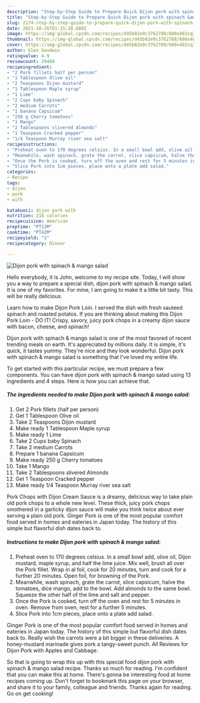 ```yaml
---
description: "Step-by-Step Guide to Prepare Quick Dijon pork with spinach &amp;amp; mango salad"
title: "Step-by-Step Guide to Prepare Quick Dijon pork with spinach &amp;amp; mango salad"
slug: 2174-step-by-step-guide-to-prepare-quick-dijon-pork-with-spinach-and-amp-mango-salad
date: 2021-10-26T01:15:28.600Z
image: https://img-global.cpcdn.com/recipes/d45b82e9c3762788/680x482cq70/dijon-pork-with-spinach-mango-salad-recipe-main-photo.jpg
thumbnail: https://img-global.cpcdn.com/recipes/d45b82e9c3762788/680x482cq70/dijon-pork-with-spinach-mango-salad-recipe-main-photo.jpg
cover: https://img-global.cpcdn.com/recipes/d45b82e9c3762788/680x482cq70/dijon-pork-with-spinach-mango-salad-recipe-main-photo.jpg
author: Glen Goodwin
ratingvalue: 4.9
reviewcount: 29460
recipeingredient:
- "2 Pork fillets half per person"
- "1 Tablespoon Olive oil"
- "2 Teaspoons Dijon mustard"
- "1 Tablespoon Maple syrup"
- "1 Lime"
- "2 Cups baby Spinach"
- "2 medium Carrots"
- "1 banana Capsicum"
- "250 g Cherry tomatoes"
- "1 Mango"
- "2 Tablespoons slivered Almonds"
- "1 Teaspoon Cracked pepper"
- "1/4 Teaspoon Murray river sea salt"
recipeinstructions:
- "Preheat oven to 170 degrees celsius. In a small bowl add, olive oil, Dijon mustard, maple syrup, and half the lime juice. Mix well, brush all over the Pork fillet. Wrap in al foil, cook for 20 minutes, turn and cook for a further 20 minutes. Open foil, for browning of the Pork."
- "Meanwhile, wash spinach, grate the carrot, slice capsicum, halve the tomatoes, dice mango, add to the bowl. Add almonds to the same bowl. Squeeze the other half of the lime and salt and pepper."
- "Once the Pork is cooked, turn off the oven and rest for 5 minutes in oven. Remove from oven, rest for a further 5 minutes."
- "Slice Pork into 1cm pieces, place onto a plate add salad."
categories:
- Recipe
tags:
- dijon
- pork
- with

katakunci: dijon pork with 
nutrition: 218 calories
recipecuisine: American
preptime: "PT13M"
cooktime: "PT42M"
recipeyield: "2"
recipecategory: Dinner

---
```



![Dijon pork with spinach &amp; mango salad](https://img-global.cpcdn.com/recipes/d45b82e9c3762788/680x482cq70/dijon-pork-with-spinach-mango-salad-recipe-main-photo.jpg)

Hello everybody, it is John, welcome to my recipe site. Today, I will show you a way to prepare a special dish, dijon pork with spinach &amp; mango salad. It is one of my favorites. For mine, I am going to make it a little bit tasty. This will be really delicious.

Learn how to make Dijon Pork Loin. I served the dish with fresh sauteed spinach and roasted potatos. If you are thinking about making this Dijon Pork Loin - DO IT! Crispy, savory, juicy pork chops in a creamy dijon sauce with bacon, cheese, and spinach!

Dijon pork with spinach &amp; mango salad is one of the most favored of recent trending meals on earth. It's appreciated by millions daily. It is simple, it's quick, it tastes yummy. They're nice and they look wonderful. Dijon pork with spinach &amp; mango salad is something that I've loved my entire life.


To get started with this particular recipe, we must prepare a few components. You can have dijon pork with spinach &amp; mango salad using 13 ingredients and 4 steps. Here is how you can achieve that.

<!--inarticleads1-->

##### The ingredients needed to make Dijon pork with spinach &amp; mango salad:

1. Get 2 Pork fillets (half per person)
1. Get 1 Tablespoon Olive oil
1. Take 2 Teaspoons Dijon mustard
1. Make ready 1 Tablespoon Maple syrup
1. Make ready 1 Lime
1. Take 2 Cups baby Spinach
1. Take 2 medium Carrots
1. Prepare 1 banana Capsicum
1. Make ready 250 g Cherry tomatoes
1. Take 1 Mango
1. Take 2 Tablespoons slivered Almonds
1. Get 1 Teaspoon Cracked pepper
1. Make ready 1/4 Teaspoon Murray river sea salt


Pork Chops with Dijon Cream Sauce is a dreamy, delicious way to take plain old pork chops to a whole new level. These thick, juicy pork chops smothered in a garlicky dijon sauce will make you think twice about ever serving a plain old pork. Ginger Pork is one of the most popular comfort food served in homes and eateries in Japan today. The history of this simple but flavorful dish dates back to. 

<!--inarticleads2-->

##### Instructions to make Dijon pork with spinach &amp; mango salad:

1. Preheat oven to 170 degrees celsius. In a small bowl add, olive oil, Dijon mustard, maple syrup, and half the lime juice. Mix well, brush all over the Pork fillet. Wrap in al foil, cook for 20 minutes, turn and cook for a further 20 minutes. Open foil, for browning of the Pork.
1. Meanwhile, wash spinach, grate the carrot, slice capsicum, halve the tomatoes, dice mango, add to the bowl. Add almonds to the same bowl. Squeeze the other half of the lime and salt and pepper.
1. Once the Pork is cooked, turn off the oven and rest for 5 minutes in oven. Remove from oven, rest for a further 5 minutes.
1. Slice Pork into 1cm pieces, place onto a plate add salad.


Ginger Pork is one of the most popular comfort food served in homes and eateries in Japan today. The history of this simple but flavorful dish dates back to. Really wish the carrots were a bit bigger in these deliveries. A honey-mustard marinade gives pork a tangy-sweet punch. All Reviews for Dijon Pork with Apples and Cabbage. 

So that is going to wrap this up with this special food dijon pork with spinach &amp; mango salad recipe. Thanks so much for reading. I'm confident that you can make this at home. There's gonna be interesting food at home recipes coming up. Don't forget to bookmark this page on your browser, and share it to your family, colleague and friends. Thanks again for reading. Go on get cooking!
